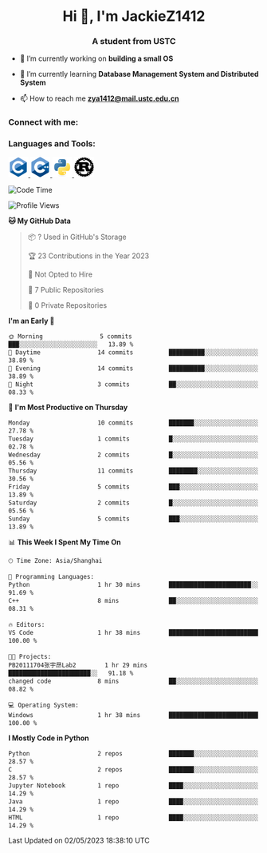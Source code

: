 <h1 align="center">Hi 👋, I'm JackieZ1412</h1>
<h3 align="center">A student from USTC</h3>

- 🔭 I’m currently working on **building a small OS**

- 🌱 I’m currently learning **Database Management System and Distributed System**

- 📫 How to reach me **zya1412@mail.ustc.edu.cn**

<h3 align="left">Connect with me:</h3>
<p align="left">
</p>

<h3 align="left">Languages and Tools:</h3>
<p align="left"> <a href="https://www.cprogramming.com/" target="_blank" rel="noreferrer"> <img src="https://raw.githubusercontent.com/devicons/devicon/master/icons/c/c-original.svg" alt="c" width="40" height="40"/> </a> <a href="https://www.w3schools.com/cpp/" target="_blank" rel="noreferrer"> <img src="https://raw.githubusercontent.com/devicons/devicon/master/icons/cplusplus/cplusplus-original.svg" alt="cplusplus" width="40" height="40"/> </a> <a href="https://www.python.org" target="_blank" rel="noreferrer"> <img src="https://raw.githubusercontent.com/devicons/devicon/master/icons/python/python-original.svg" alt="python" width="40" height="40"/> </a> <a href="https://www.rust-lang.org" target="_blank" rel="noreferrer"> <img src="https://raw.githubusercontent.com/devicons/devicon/master/icons/rust/rust-plain.svg" alt="rust" width="40" height="40"/> </a> </p>



<!--START_SECTION:waka-->
![Code Time](http://img.shields.io/badge/Code%20Time-347%20hrs%207%20mins-blue)

![Profile Views](http://img.shields.io/badge/Profile%20Views-3-blue)

**🐱 My GitHub Data** 

> 📦 ? Used in GitHub's Storage 
 > 
> 🏆 23 Contributions in the Year 2023
 > 
> 🚫 Not Opted to Hire
 > 
> 📜 7 Public Repositories 
 > 
> 🔑 0 Private Repositories 
 > 
**I'm an Early 🐤** 

```text
🌞 Morning                5 commits           ███░░░░░░░░░░░░░░░░░░░░░░   13.89 % 
🌆 Daytime                14 commits          ██████████░░░░░░░░░░░░░░░   38.89 % 
🌃 Evening                14 commits          ██████████░░░░░░░░░░░░░░░   38.89 % 
🌙 Night                  3 commits           ██░░░░░░░░░░░░░░░░░░░░░░░   08.33 % 
```
📅 **I'm Most Productive on Thursday** 

```text
Monday                   10 commits          ███████░░░░░░░░░░░░░░░░░░   27.78 % 
Tuesday                  1 commits           █░░░░░░░░░░░░░░░░░░░░░░░░   02.78 % 
Wednesday                2 commits           █░░░░░░░░░░░░░░░░░░░░░░░░   05.56 % 
Thursday                 11 commits          ████████░░░░░░░░░░░░░░░░░   30.56 % 
Friday                   5 commits           ███░░░░░░░░░░░░░░░░░░░░░░   13.89 % 
Saturday                 2 commits           █░░░░░░░░░░░░░░░░░░░░░░░░   05.56 % 
Sunday                   5 commits           ███░░░░░░░░░░░░░░░░░░░░░░   13.89 % 
```


📊 **This Week I Spent My Time On** 

```text
🕑︎ Time Zone: Asia/Shanghai

💬 Programming Languages: 
Python                   1 hr 30 mins        ███████████████████████░░   91.69 % 
C++                      8 mins              ██░░░░░░░░░░░░░░░░░░░░░░░   08.31 % 

🔥 Editors: 
VS Code                  1 hr 38 mins        █████████████████████████   100.00 % 

🐱‍💻 Projects: 
PB20111704张宇昂Lab2        1 hr 29 mins        ███████████████████████░░   91.18 % 
changed code             8 mins              ██░░░░░░░░░░░░░░░░░░░░░░░   08.82 % 

💻 Operating System: 
Windows                  1 hr 38 mins        █████████████████████████   100.00 % 
```

**I Mostly Code in Python** 

```text
Python                   2 repos             ███████░░░░░░░░░░░░░░░░░░   28.57 % 
C                        2 repos             ███████░░░░░░░░░░░░░░░░░░   28.57 % 
Jupyter Notebook         1 repo              ████░░░░░░░░░░░░░░░░░░░░░   14.29 % 
Java                     1 repo              ████░░░░░░░░░░░░░░░░░░░░░   14.29 % 
HTML                     1 repo              ████░░░░░░░░░░░░░░░░░░░░░   14.29 % 
```




 Last Updated on 02/05/2023 18:38:10 UTC
<!--END_SECTION:waka-->
